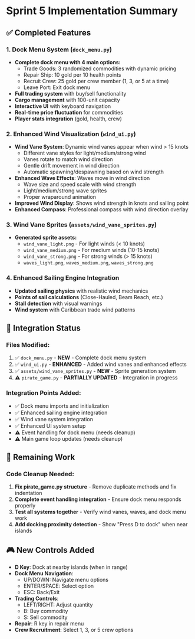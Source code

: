 # Sprint 5 Implementation Summary

## ✅ Completed Features

### 1. Dock Menu System (`dock_menu.py`)
- **Complete dock menu with 4 main options:**
  - Trade Goods: 3 randomized commodities with dynamic pricing
  - Repair Ship: 10 gold per 10 health points
  - Recruit Crew: 25 gold per crew member (1, 3, or 5 at a time)
  - Leave Port: Exit dock menu
- **Full trading system** with buy/sell functionality
- **Cargo management** with 100-unit capacity
- **Interactive UI** with keyboard navigation
- **Real-time price fluctuation** for commodities
- **Player stats integration** (gold, health, crew)

### 2. Enhanced Wind Visualization (`wind_ui.py`)
- **Wind Vane System**: Dynamic wind vanes appear when wind > 15 knots
  - Different vane styles for light/medium/strong wind
  - Vanes rotate to match wind direction
  - Gentle drift movement in wind direction
  - Automatic spawning/despawning based on wind strength
- **Enhanced Wave Effects**: Waves move in wind direction
  - Wave size and speed scale with wind strength
  - Light/medium/strong wave sprites
  - Proper wraparound animation
- **Improved Wind Display**: Shows wind strength in knots and sailing point
- **Enhanced Compass**: Professional compass with wind direction overlay

### 3. Wind Vane Sprites (`assets/wind_vane_sprites.py`)
- **Generated sprite assets:**
  - `wind_vane_light.png` - For light winds (< 10 knots)
  - `wind_vane_medium.png` - For medium winds (10-15 knots)  
  - `wind_vane_strong.png` - For strong winds (> 15 knots)
  - `waves_light.png`, `waves_medium.png`, `waves_strong.png`

### 4. Enhanced Sailing Engine Integration
- **Updated sailing physics** with realistic wind mechanics
- **Points of sail calculations** (Close-Hauled, Beam Reach, etc.)
- **Stall detection** with visual warnings
- **Wind system** with Caribbean trade wind patterns

## 🔧 Integration Status

### Files Modified:
1. ✅ `dock_menu.py` - **NEW** - Complete dock menu system
2. ✅ `wind_ui.py` - **ENHANCED** - Added wind vanes and enhanced effects
3. ✅ `assets/wind_vane_sprites.py` - **NEW** - Sprite generation system
4. ⚠️ `pirate_game.py` - **PARTIALLY UPDATED** - Integration in progress

### Integration Points Added:
- ✅ Dock menu imports and initialization
- ✅ Enhanced sailing engine integration
- ✅ Wind vane system integration
- ✅ Enhanced UI system setup
- ⚠️ Event handling for dock menu (needs cleanup)
- ⚠️ Main game loop updates (needs cleanup)

## 🚧 Remaining Work

### Code Cleanup Needed:
1. **Fix pirate_game.py structure** - Remove duplicate methods and fix indentation
2. **Complete event handling integration** - Ensure dock menu responds properly
3. **Test all systems together** - Verify wind vanes, waves, and dock menu work
4. **Add docking proximity detection** - Show "Press D to dock" when near islands

## 🎮 New Controls Added

- **D Key**: Dock at nearby islands (when in range)
- **Dock Menu Navigation**:
  - UP/DOWN: Navigate menu options
  - ENTER/SPACE: Select option
  - ESC: Back/Exit
- **Trading Controls**:
  - LEFT/RIGHT: Adjust quantity
  - B: Buy commodity
  - S: Sell commodity
- **Repair**: R key in repair menu
- **Crew Recruitment**: Select 1, 3, or 5 crew options
